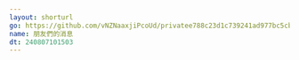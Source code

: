 ```yaml
---
layout: shorturl
go: https://github.com/vNZNaaxjiPcoUd/privatee788c23d1c739241ad977bc5cb3344/blob/etc/people/List.md
name: 朋友們的消息
dt: 240807101503
---
```

